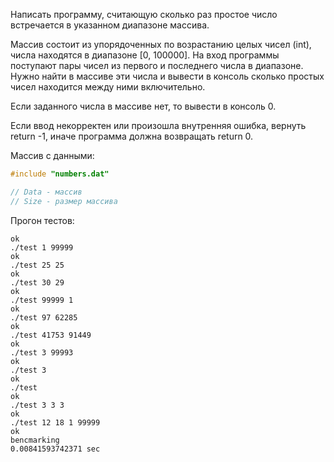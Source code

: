 Написать программу, считающую сколько раз простое число встречается в указанном диапазоне массива.

Массив состоит из упорядоченных по возрастанию целых чисел (int), числа находятся в диапазоне [0, 100000]. На вход программы поступают пары чисел из первого и последнего числа в диапазоне. Нужно найти в массиве эти числа и вывести в консоль сколько простых чисел находится между ними включительно.

Если заданного числа в массиве нет, то вывести в консоль 0.

Если ввод некорректен или произошла внутренняя ошибка, вернуть return -1, иначе программа должна возвращать return 0.

Массив с данными:
```C++
#include "numbers.dat"

// Data - массив
// Size - размер массива
```

Прогон тестов:

```./test 12 18
ok
./test 1 99999
ok
./test 25 25
ok
./test 30 29
ok
./test 99999 1
ok
./test 97 62285
ok
./test 41753 91449
ok
./test 3 99993
ok
./test 3
ok
./test
ok
./test 3 3 3
ok
./test 12 18 1 99999
ok
bencmarking
0.00841593742371 sec
```